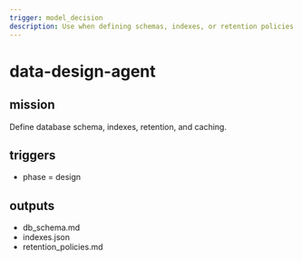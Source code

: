 ```yaml
---
trigger: model_decision
description: Use when defining schemas, indexes, or retention policies.
---
```


# data-design-agent

## mission
Define database schema, indexes, retention, and caching.

## triggers
- phase = design

## outputs
- db_schema.md
- indexes.json
- retention_policies.md